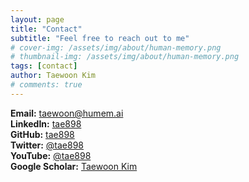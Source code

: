 ```yaml
---
layout: page
title: "Contact"
subtitle: "Feel free to reach out to me"
# cover-img: /assets/img/about/human-memory.png
# thumbnail-img: /assets/img/about/human-memory.png
tags: [contact]
author: Taewoon Kim
# comments: true
---
```


<i class="fas fa-envelope"></i> **Email:** [taewoon@humem.ai](mailto:taewoon@humem.ai)
<br>
<i class="fab fa-linkedin"></i> **LinkedIn:** [tae898](https://linkedin.com/in/tae898)
<br>
<i class="fab fa-github"></i> **GitHub:** [tae898](https://github.com/tae898)
<br>
<i class="fab fa-x-twitter"></i> **Twitter:** [@tae898](https://twitter.com/tae898)
<br>
<i class="fab fa-youtube"></i> **YouTube:** [@tae898](https://www.youtube.com/@tae898)
<br>
<i class="fas fa-graduation-cap"></i> **Google Scholar:** [Taewoon
Kim](https://scholar.google.com/citations?user=dJ4ksGoAAAAJ&hl=en)
